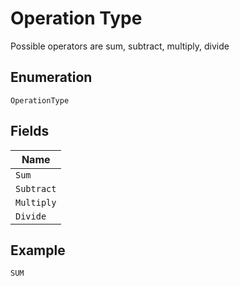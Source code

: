 
# Operation Type

Possible operators are sum, subtract, multiply, divide

## Enumeration

`OperationType`

## Fields

| Name |
|  --- |
| `Sum` |
| `Subtract` |
| `Multiply` |
| `Divide` |

## Example

```
SUM
```


